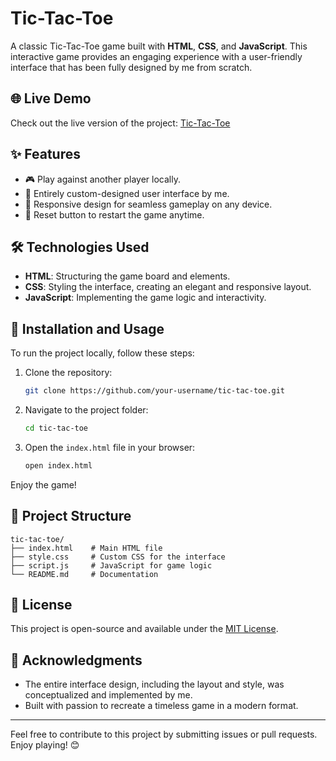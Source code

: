 # Tic-Tac-Toe

A classic Tic-Tac-Toe game built with **HTML**, **CSS**, and **JavaScript**. This interactive game provides an engaging experience with a user-friendly interface that has been fully designed by me from scratch.

## 🌐 Live Demo

Check out the live version of the project: [Tic-Tac-Toe](https://tic-tac-toe0001.netlify.app/)

## ✨ Features

- 🎮 Play against another player locally.
- 🎨 Entirely custom-designed user interface by me.
- 🧠 Responsive design for seamless gameplay on any device.
- 🔄 Reset button to restart the game anytime.

## 🛠️ Technologies Used

- **HTML**: Structuring the game board and elements.
- **CSS**: Styling the interface, creating an elegant and responsive layout.
- **JavaScript**: Implementing the game logic and interactivity.

## 🚀 Installation and Usage

To run the project locally, follow these steps:

1. Clone the repository:
   ```bash
   git clone https://github.com/your-username/tic-tac-toe.git
   ```

2. Navigate to the project folder:
   ```bash
   cd tic-tac-toe
   ```

3. Open the `index.html` file in your browser:
   ```bash
   open index.html
   ```

Enjoy the game!

## 📁 Project Structure

```
tic-tac-toe/
├── index.html    # Main HTML file
├── style.css     # Custom CSS for the interface
├── script.js     # JavaScript for game logic
└── README.md     # Documentation
```

## 📜 License

This project is open-source and available under the [MIT License](LICENSE).

## 🙌 Acknowledgments

- The entire interface design, including the layout and style, was conceptualized and implemented by me.
- Built with passion to recreate a timeless game in a modern format.

---

Feel free to contribute to this project by submitting issues or pull requests. Enjoy playing! 😊
